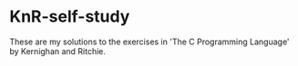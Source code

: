# KnR-self-study
These are my solutions to the exercises in 'The C Programming Language' by Kernighan and Ritchie.
